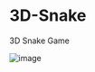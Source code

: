 # 3D-Snake
3D Snake Game

![image](https://user-images.githubusercontent.com/62818241/201542473-2ff1fb5e-aa0a-424b-8c9c-51aa46c799ce.png)
